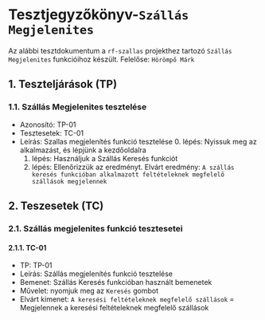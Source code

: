 # Tesztjegyzőkönyv-`Szállás Megjelenites`

Az alábbi tesztdokumentum a `rf-szallas` projekthez tartozó `Szállás Megjelenites` funkcióihoz készült. Felelőse: `Hörömpő Márk`

## 1. Teszteljárások (TP)

### 1.1. Szállás Megjelenites tesztelése
- Azonosító: TP-01
- Tesztesetek: TC-01
- Leírás: Szallas megjelenítés funkció tesztelése
    0. lépés: Nyissuk meg az alkalmazást, és lépjünk a kezdőoldalra
    1. lépés: Használjuk a Szállás Keresés funkciót
    2. lépés: Ellenőrizzük az eredményt. Elvárt eredmény: `A szállás keresés funkcióban alkalmazott feltételeknek megfelelő szállások megjelennek`
## 2. Teszesetek (TC)

### 2.1. Szállás megjelenites funkció tesztesetei

#### 2.1.1. TC-01
- TP: TP-01
- Leírás: Szállás megjelenítés funkció tesztelése
- Bemenet: Szállás Keresés funkcióban használt bemenetek
- Művelet: nyomjuk meg az `Keresés` gombot
- Elvárt kimenet: `A keresési feltételeknek megfelelő szállások` = Megjelennek a keresési feltételeknek megfelelő szállások

